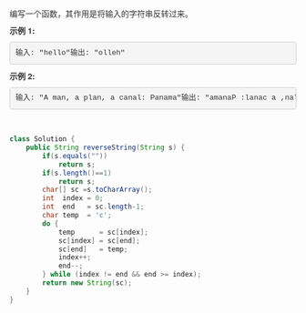<p>
    <br/>
</p>
<p style="box-sizing: border-box; margin-top: 0px; margin-bottom: 10px; color: rgb(51, 51, 51); font-family: &quot;Helvetica Neue&quot;, Helvetica, Arial, sans-serif; font-size: 14px; white-space: normal;">
    编写一个函数，其作用是将输入的字符串反转过来。
</p>
<p style="box-sizing: border-box; margin-top: 0px; margin-bottom: 10px; color: rgb(51, 51, 51); font-family: &quot;Helvetica Neue&quot;, Helvetica, Arial, sans-serif; font-size: 14px; white-space: normal;">
    <span style="box-sizing: border-box; font-weight: 700;">示例&nbsp;1:</span>
</p>
<pre style="box-sizing: border-box; overflow: auto; font-family: Menlo, Monaco, Consolas, &quot;Courier New&quot;, monospace; font-size: 13px; padding: 9.5px; margin-top: 0px; margin-bottom: 10px; line-height: 1.42857; color: rgb(51, 51, 51); word-break: break-all; word-wrap: break-word; background-color: rgb(245, 245, 245); border: 1px solid rgb(204, 204, 204); border-radius: 4px;">输入: &quot;hello&quot;输出: &quot;olleh&quot;</pre>
<p style="box-sizing: border-box; margin-top: 0px; margin-bottom: 10px; color: rgb(51, 51, 51); font-family: &quot;Helvetica Neue&quot;, Helvetica, Arial, sans-serif; font-size: 14px; white-space: normal;">
    <span style="box-sizing: border-box; font-weight: 700;">示例 2:</span>
</p>
<pre style="box-sizing: border-box; overflow: auto; font-family: Menlo, Monaco, Consolas, &quot;Courier New&quot;, monospace; font-size: 13px; padding: 9.5px; margin-top: 0px; margin-bottom: 10px; line-height: 1.42857; color: rgb(51, 51, 51); word-break: break-all; word-wrap: break-word; background-color: rgb(245, 245, 245); border: 1px solid rgb(204, 204, 204); border-radius: 4px;">输入: &quot;A man, a plan, a canal: Panama&quot;输出: &quot;amanaP :lanac a ,nalp a ,nam A&quot;</pre>
<p>
    <br/>
</p>

``` java
class Solution {
    public String reverseString(String s) {
        if(s.equals(""))
            return s;
        if(s.length()==1)
            return s;
        char[] sc =s.toCharArray();
        int  index = 0;
        int  end   = sc.length-1;
        char temp  = 'c';
        do {
            temp      = sc[index];
            sc[index] = sc[end];
            sc[end]   = temp;
            index++;
            end--;
        } while (index != end && end >= index);
        return new String(sc);
    }
}
```